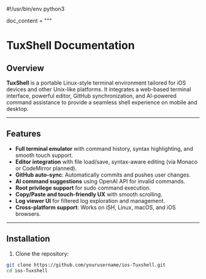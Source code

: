 #!/usr/bin/env python3

doc_content = """
# TuxShell Documentation

## Overview

**TuxShell** is a portable Linux-style terminal environment tailored for iOS devices and other Unix-like platforms. It integrates a web-based terminal interface, powerful editor, GitHub synchronization, and AI-powered command assistance to provide a seamless shell experience on mobile and desktop.

---

## Features

- **Full terminal emulator** with command history, syntax highlighting, and smooth touch support.
- **Editor integration** with file load/save, syntax-aware editing (via Monaco or CodeMirror planned).
- **GitHub auto-sync**: Automatically commits and pushes user changes.
- **AI command suggestions** using OpenAI API for invalid commands.
- **Root privilege support** for sudo command execution.
- **Copy/Paste and touch-friendly UX** with smooth scrolling.
- **Log viewer UI** for filtered log exploration and management.
- **Cross-platform support**: Works on iSH, Linux, macOS, and iOS browsers.

---

## Installation

1. Clone the repository:

```bash
git clone https://github.com/yourusername/ios-Tuxshell.git
cd ios-Tuxshell
